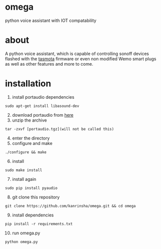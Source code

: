 # omega
python voice assistant with IOT compatability

# about
A python voice assistant, which is capable of controlling sonoff devices flashed with the [tasmota](https://github.com/arendst/Sonoff-Tasmota) firmware or even non modified Wemo smart plugs as well as other features and more to come.

# installation
1. install portaudio dependencies 
```
sudo apt-get install libasound-dev
```
2. download portaudio from [here](http://portaudio.com/download.html)
3. unzip the archive
```
tar -zxvf [portaudio.tgz](will not be called this)
```
4. enter the directory
5. configure and make
```
./configure && make
```
6. install
```
sudo make install
```
7. install again
```
sudo pip install pyaudio
```
8. git clone this repository
```
git clone https://github.com/kanrinsha/omega.git && cd omega
```
9. install dependencies
```
pip install -r requirements.txt
```
10. run omega.py
```
python omega.py
```
